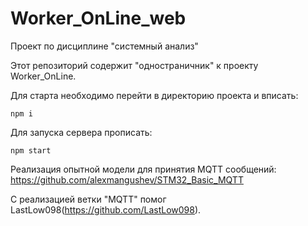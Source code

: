 # Worker_OnLine_web
Проект по дисциплине "системный анализ"

Этот репозиторий содержит "одностраничник" к проекту Worker_OnLine.

Для старта необходимо перейти в директорию проекта и вписать:
```
npm i
```

Для запуска сервера прописать:
```
npm start
```

Реализация опытной модели для принятия MQTT сообщений: https://github.com/alexmangushev/STM32_Basic_MQTT

С реализацией ветки "MQTT" помог LastLow098(https://github.com/LastLow098).
